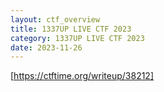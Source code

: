 ```yaml
---
layout: ctf_overview
title: 1337UP LIVE CTF 2023
category: 1337UP LIVE CTF 2023
date: 2023-11-26
---
```


[https://ctftime.org/writeup/38212]


